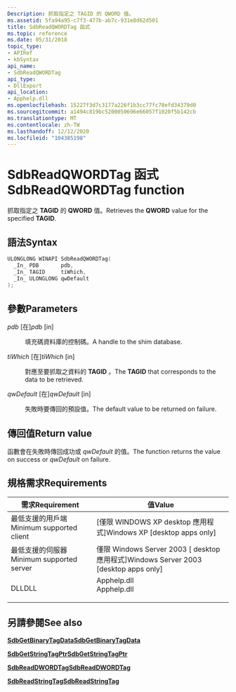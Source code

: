 ```yaml
---
Description: 抓取指定之 TAGID 的 QWORD 值。
ms.assetid: 5fa94a95-c7f3-477b-ab7c-931e8d62d501
title: SdbReadQWORDTag 函式
ms.topic: reference
ms.date: 05/31/2018
topic_type:
- APIRef
- kbSyntax
api_name:
- SdbReadQWORDTag
api_type:
- DllExport
api_location:
- Apphelp.dll
ms.openlocfilehash: 15227f3d7c3177a226f1b3cc77fc78efd34379d0
ms.sourcegitcommit: a1494c819bc5200050696e66057f1020f5b142cb
ms.translationtype: MT
ms.contentlocale: zh-TW
ms.lasthandoff: 12/12/2020
ms.locfileid: "104385198"
---
```

# <a name="sdbreadqwordtag-function"></a><span data-ttu-id="a93a1-103">SdbReadQWORDTag 函式</span><span class="sxs-lookup"><span data-stu-id="a93a1-103">SdbReadQWORDTag function</span></span>

<span data-ttu-id="a93a1-104">抓取指定之 **TAGID** 的 **QWORD** 值。</span><span class="sxs-lookup"><span data-stu-id="a93a1-104">Retrieves the **QWORD** value for the specified **TAGID**.</span></span>

## <a name="syntax"></a><span data-ttu-id="a93a1-105">語法</span><span class="sxs-lookup"><span data-stu-id="a93a1-105">Syntax</span></span>


```C++
ULONGLONG WINAPI SdbReadQWORDTag(
  _In_ PDB       pdb,
  _In_ TAGID     tiWhich,
  _In_ ULONGLONG qwDefault
);
```



## <a name="parameters"></a><span data-ttu-id="a93a1-106">參數</span><span class="sxs-lookup"><span data-stu-id="a93a1-106">Parameters</span></span>

<dl> <dt>

<span data-ttu-id="a93a1-107">*pdb* \[在\]</span><span class="sxs-lookup"><span data-stu-id="a93a1-107">*pdb* \[in\]</span></span>
</dt> <dd>

<span data-ttu-id="a93a1-108">填充碼資料庫的控制碼。</span><span class="sxs-lookup"><span data-stu-id="a93a1-108">A handle to the shim database.</span></span>

</dd> <dt>

<span data-ttu-id="a93a1-109">*tiWhich* \[在\]</span><span class="sxs-lookup"><span data-stu-id="a93a1-109">*tiWhich* \[in\]</span></span>
</dt> <dd>

<span data-ttu-id="a93a1-110">對應至要抓取之資料的 **TAGID** 。</span><span class="sxs-lookup"><span data-stu-id="a93a1-110">The **TAGID** that corresponds to the data to be retrieved.</span></span>

</dd> <dt>

<span data-ttu-id="a93a1-111">*qwDefault* \[在\]</span><span class="sxs-lookup"><span data-stu-id="a93a1-111">*qwDefault* \[in\]</span></span>
</dt> <dd>

<span data-ttu-id="a93a1-112">失敗時要傳回的預設值。</span><span class="sxs-lookup"><span data-stu-id="a93a1-112">The default value to be returned on failure.</span></span>

</dd> </dl>

## <a name="return-value"></a><span data-ttu-id="a93a1-113">傳回值</span><span class="sxs-lookup"><span data-stu-id="a93a1-113">Return value</span></span>

<span data-ttu-id="a93a1-114">函數會在失敗時傳回成功或 *qwDefault* 的值。</span><span class="sxs-lookup"><span data-stu-id="a93a1-114">The function returns the value on success or *qwDefault* on failure.</span></span>

## <a name="requirements"></a><span data-ttu-id="a93a1-115">規格需求</span><span class="sxs-lookup"><span data-stu-id="a93a1-115">Requirements</span></span>



| <span data-ttu-id="a93a1-116">需求</span><span class="sxs-lookup"><span data-stu-id="a93a1-116">Requirement</span></span> | <span data-ttu-id="a93a1-117">值</span><span class="sxs-lookup"><span data-stu-id="a93a1-117">Value</span></span> |
|-------------------------------------|----------------------------------------------------------------------------------------|
| <span data-ttu-id="a93a1-118">最低支援的用戶端</span><span class="sxs-lookup"><span data-stu-id="a93a1-118">Minimum supported client</span></span><br/> | <span data-ttu-id="a93a1-119">\[僅限 WINDOWS XP desktop 應用程式\]</span><span class="sxs-lookup"><span data-stu-id="a93a1-119">Windows XP \[desktop apps only\]</span></span><br/>                                            |
| <span data-ttu-id="a93a1-120">最低支援的伺服器</span><span class="sxs-lookup"><span data-stu-id="a93a1-120">Minimum supported server</span></span><br/> | <span data-ttu-id="a93a1-121">僅限 Windows Server 2003 \[ desktop 應用程式\]</span><span class="sxs-lookup"><span data-stu-id="a93a1-121">Windows Server 2003 \[desktop apps only\]</span></span><br/>                                   |
| <span data-ttu-id="a93a1-122">DLL</span><span class="sxs-lookup"><span data-stu-id="a93a1-122">DLL</span></span><br/>                      | <dl> <span data-ttu-id="a93a1-123"><dt>Apphelp.dll</dt></span><span class="sxs-lookup"><span data-stu-id="a93a1-123"><dt>Apphelp.dll</dt></span></span> </dl> |



## <a name="see-also"></a><span data-ttu-id="a93a1-124">另請參閱</span><span class="sxs-lookup"><span data-stu-id="a93a1-124">See also</span></span>

<dl> <dt>

[<span data-ttu-id="a93a1-125">**SdbGetBinaryTagData**</span><span class="sxs-lookup"><span data-stu-id="a93a1-125">**SdbGetBinaryTagData**</span></span>](sdbgetbinarytagdata.md)
</dt> <dt>

[<span data-ttu-id="a93a1-126">**SdbGetStringTagPtr**</span><span class="sxs-lookup"><span data-stu-id="a93a1-126">**SdbGetStringTagPtr**</span></span>](sdbgetstringtagptr.md)
</dt> <dt>

[<span data-ttu-id="a93a1-127">**SdbReadDWORDTag**</span><span class="sxs-lookup"><span data-stu-id="a93a1-127">**SdbReadDWORDTag**</span></span>](sdbreaddwordtag.md)
</dt> <dt>

[<span data-ttu-id="a93a1-128">**SdbReadStringTag**</span><span class="sxs-lookup"><span data-stu-id="a93a1-128">**SdbReadStringTag**</span></span>](sdbreadstringtag.md)
</dt> </dl>

 

 




